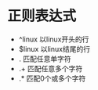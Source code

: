 # 正则表达式    
- ^linux   以linux开头的行   
- $linux   以linux结尾的行  
- .       匹配任意单字符    
- .+      匹配任意多个字符   
- .*      匹配0个或多个字符   

